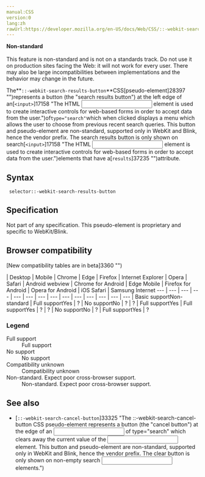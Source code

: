 ```yaml
---
manual:CSS
version:0
lang:zh
rawUrl:https://developer.mozilla.org/en-US/docs/Web/CSS/::-webkit-search-results-button
---
```






**Non-standard**<br></br>This feature is non-standard and is not on a standards track. Do not use it on production sites facing the Web: it will not work for every user. There may also be large incompatibilities between implementations and the behavior may change in the future.




The**`::-webkit-search-results-button`**CSS[pseudo-element]28397 "")represents a button (the &quot;search results button&quot;) at the left edge of an[`<input>`]17158 "The HTML <input> element is used to create interactive controls for web-based forms in order to accept data from the user.")of`type="search"`which when clicked displays a menu which allows the user to choose from previous recent search queries. This button and pseudo-element are non-standard, supported only in WebKit and Blink, hence the vendor prefix. The search results button is only shown on search[`<input>`]17158 "The HTML <input> element is used to create interactive controls for web-based forms in order to accept data from the user.")elements that have a[`results`]37235 "")attribute.


## **Syntax**<a name="Syntax"></a>

```
 selector::-webkit-search-results-button
```

## Specification<a name="Specification"></a>


Not part of any specification. This pseudo-element is proprietary and specific to WebKit/Blink.


## Browser compatibility<a name="Browser_compatibility"></a>
[New compatibility tables are in beta<i></i>]3360 "")

 | <abbr>Desktop<i></i></abbr> | <abbr>Mobile<i></i></abbr> 
 | <abbr>Chrome<i></i></abbr> | <abbr>Edge<i></i></abbr> | <abbr>Firefox<i></i></abbr> | <abbr>Internet Explorer<i></i></abbr> | <abbr>Opera<i></i></abbr> | <abbr>Safari<i></i></abbr> | <abbr>Android webview<i></i></abbr> | <abbr>Chrome for Android<i></i></abbr> | <abbr>Edge Mobile<i></i></abbr> | <abbr>Firefox for Android<i></i></abbr> | <abbr>Opera for Android<i></i></abbr> | <abbr>iOS Safari<i></i></abbr> | <abbr>Samsung Internet<i></i></abbr> 
 ---  |  ---  |  ---  |  ---  |  ---  |  ---  |  ---  |  ---  |  ---  |  ---  |  ---  |  ---  |  ---  |  ---  | 
Basic support<abbr>Non-standard<i></i></abbr> | <abbr>Full support</abbr>Yes | <abbr>?</abbr> | <abbr>No support</abbr>No | <abbr>?</abbr> | <abbr>?</abbr> | <abbr>Full support</abbr>Yes | <abbr>Full support</abbr>Yes | <abbr>?</abbr> | <abbr>?</abbr> | <abbr>No support</abbr>No | <abbr>?</abbr> | <abbr>Full support</abbr>Yes | <abbr>?</abbr> 


### Legend<a name="Legend"></a>
<dl><dt id=''><abbr>Full support</abbr></dt><dd>Full support</dd><dt id=''><abbr>No support</abbr></dt><dd>No support</dd><dt id=''><abbr>Compatibility unknown</abbr></dt><dd>Compatibility unknown</dd><dt id=''><abbr>Non-standard. Expect poor cross-browser support.<i></i></abbr></dt><dd>Non-standard. Expect poor cross-browser support.</dd></dl>

## See also<a name="See_also"></a>

* [`::-webkit-search-cancel-button`]33325 "The ::-webkit-search-cancel-button CSS pseudo-element represents a button (the "cancel button") at the edge of an <input> of type="search" which clears away the current value of the <input> element. This button and pseudo-element are non-standard, supported only in WebKit and Blink, hence the vendor prefix. The clear button is only shown on non-empty search <input> elements.")




